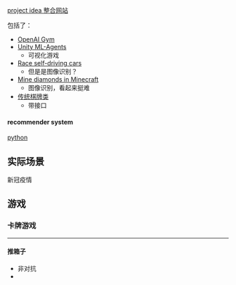 [project idea 整合网站](https://www.gocoder.one/blog/reinforcement-learning-project-ideas/#3-simulate-control-tasks-with-pybullet) 

包括了：

- [OpenAI Gym](https://gymnasium.farama.org/) 
- [Unity ML-Agents](https://github.com/Unity-Technologies/ml-agents) 
  - 可视化游戏
- [Race self-driving cars](https://aws.amazon.com/deepracer/) 
  - 但是是图像识别？
- [Mine diamonds in Minecraft](https://minerl.io/) 
  - 图像识别，看起来挺难
- [传统棋牌类](https://github.com/deepmind/open_spiel) 
  - 带接口



#### recommender system

[python](https://www.datacamp.com/tutorial/recommender-systems-python)







## 实际场景

新冠疫情





## 游戏

### 卡牌游戏







---

#### 推箱子

- 非对抗
- 

